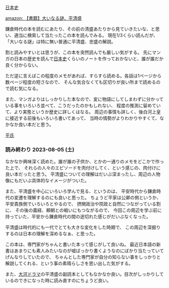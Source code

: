 [日本史](%E6%97%A5%E6%9C%AC%E5%8F%B2)

[amazon: 【書籍】大いなる謎、平清盛](https://amzn.to/3LlgBeC)

鎌倉時代の本を読むにあたり、その前の清盛あたりから見ていきたいな、と思い、適当に検索して当たったこの本を読んでみる。
現在1/3くらい読んだが、「大いなる謎」は特に無い普通に平清盛、忠盛の解説。

割と読みやすいとは思うが、この本を突然読んでも厳しい気がする。
先にマンガの日本の歴史を読んで[日本史](%E6%97%A5%E6%9C%AC%E5%8F%B2)くらいのノートを作っておかないと、誰が誰だか良く分からない。

ただ逆に言えばこの程度のメモがあれば、すらすら読める。各話は1ページから数ページ程度の短さなので、
そんな気合なくても区切りが良い所まで読めるので読む気になる。

また、マンガよりはしっかりした本なので、変に物語にしてしまわずに分かっている事をいろいろ並べて、こうだったのかもしれない、
程度の推測に留めていて、より実態というか歴史に詳しくはなる。
周辺の事情も詳しく、後白河上皇に接近する前後もいろいろ書いてあって、
当時の情勢がよりわかりやすくて、なかなか良い本だと思う。

[平氏](%E5%B9%B3%E6%B0%8F)

### 読み終わり 2023-08-05 (土)

なかなか興味深く読めた。誰が誰の子供か、とかの一通りのメモをどこかで作った上で、
それらの人々のエピソードを肉付けしてく、という感じの、肉付けに良い本だったと思う。
平清盛についての理解はだいぶ深まったし、周辺の人物像にもだいぶ具体的なイメージがついた。

また、平清盛を中心にいろいろ学んで見る、というのは、
平安時代から鎌倉時代の変遷を理解するのにも良いと思った。
ちょうど平家は公卿の側というか、平安貴族側でいろいろとやるので、
摂関政治や院政と自然につながっている割に、
その後の義経、頼朝との戦いにもつながるので、
今回この周辺を学ぶ前に持っていた、平安から鎌倉時代の間の途切れた感じがだいぶなくなった。

平清盛は時代的にも一代でとても大きな変化をした時期で、
この周辺を深掘りするのは日本の理解を深めるなぁ、と思った。

この本は、専門家がちゃんと書いた本って感じがして良いね。
最近日本語の新書はあまりにも素人みたいなのが嘘ばっかり書くようなのにばかり当たっていてげんなりしていたので、
ちゃんとした専門家が自分の知らない事をしっかりと解説してくれる、という事の素晴らしさを思い出した気がする。

また、[大河ドラマ](%E5%A4%A7%E6%B2%B3%E3%83%89%E3%83%A9%E3%83%9E)の平清盛の副読本としてもなかなか良い。目次がしっかりしているのできになった時に読み直すのにちょうど良い。